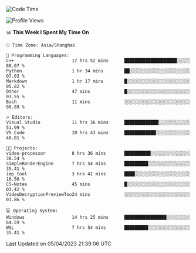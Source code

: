 <!--START_SECTION:waka-->
![Code Time](http://img.shields.io/badge/Code%20Time-838%20hrs%2055%20mins-blue)

![Profile Views](http://img.shields.io/badge/Profile%20Views-4-blue)

📊 **This Week I Spent My Time On** 

```text
🕑︎ Time Zone: Asia/Shanghai

💬 Programming Languages: 
C++                      17 hrs 52 mins      ████████████████████░░░░░   80.07 % 
Python                   1 hr 34 mins        ██░░░░░░░░░░░░░░░░░░░░░░░   07.03 % 
Markdown                 1 hr 17 mins        █░░░░░░░░░░░░░░░░░░░░░░░░   05.82 % 
Other                    47 mins             █░░░░░░░░░░░░░░░░░░░░░░░░   03.55 % 
Bash                     11 mins             ░░░░░░░░░░░░░░░░░░░░░░░░░   00.89 % 

🔥 Editors: 
Visual Studio            11 hrs 36 mins      █████████████░░░░░░░░░░░░   51.99 % 
VS Code                  10 hrs 43 mins      ████████████░░░░░░░░░░░░░   48.01 % 

🐱‍💻 Projects: 
video-processor          8 hrs 36 mins       ██████████░░░░░░░░░░░░░░░   38.54 % 
SimpleRenderEngine       7 hrs 54 mins       █████████░░░░░░░░░░░░░░░░   35.41 % 
imp_tool                 3 hrs 41 mins       ████░░░░░░░░░░░░░░░░░░░░░   16.56 % 
CS-Notes                 45 mins             █░░░░░░░░░░░░░░░░░░░░░░░░   03.42 % 
VideoDecryptionPreviewToo24 mins             ░░░░░░░░░░░░░░░░░░░░░░░░░   01.86 % 

💻 Operating System: 
Windows                  14 hrs 25 mins      ████████████████░░░░░░░░░   64.59 % 
WSL                      7 hrs 54 mins       █████████░░░░░░░░░░░░░░░░   35.41 % 
```


 Last Updated on 05/04/2023 21:39:06 UTC
<!--END_SECTION:waka-->